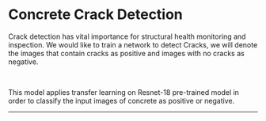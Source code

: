 <h1>Concrete Crack Detection</h1>
<p>Crack detection has vital importance for structural health monitoring and inspection. We would like to train a network to detect Cracks, we will denote the images that contain cracks as positive and images with no cracks as negative.</p><br>
<p>This model applies transfer learning on Resnet-18 pre-trained model in order to classify the input images of concrete as positive or negative.</p>
<hr/>